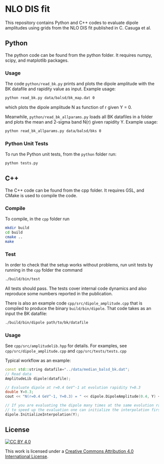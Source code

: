 # NLO DIS fit

This repository contains Python and C++ codes to evaluate dipole amplitudes using grids from the NLO DIS fit published in C. Casuga et al.

## Python
The python code can be found from the python folder. It requires numpy, scipy, and matplotlib packages.

### Usage
The code `python/read_bk.py` prints and plots the dipole amplitude with the BK datafile and rapidity value as input. Example usage:
```bash
python read_bk.py data/balsd/bk_map.dat 0
```
which plots the dipole amplitude N as function of r given Y = 0.

Meanwhile, `python/read_bk_allparams.py` loads all BK datafiles in a folder and plots the mean and 2-sigma band N(r) given rapidity Y. Example usage:
```bash
python read_bk_allparams.py data/balsd/bks 0
```

### Python Unit Tests

To run the Python unit tests, from the `python` folder run:
```bash
python tests.py
```


## C++
The C++ code can be found from the cpp folder. It requires GSL, and CMake is used to compile the code.

### Compile
To compile, in the `cpp` folder run
```bash
mkdir build
cd build
cmake ..
make
```

### Test 
In order to check that the setup works without problems, run unit tests by running in the `cpp` folder the command
```bash
./build/bin/test
```
All tests should pass. The tests cover internal code dynamics and also reproduce some numbers reported in the publication.

There is also an example code `cpp/src/dipole_amplitude.cpp` that is compiled to produce the binary `build/bin/dipole`. That code takes as an input the BK datafile:
```bash
./build/bin/dipole path/to/bk/datafile
```

### Usage
See `cpp/src/amplitudelib.hpp` for details. For examples, see `cpp/src/dipole_amplitude.cpp` and `cpp/src/tests/tests.cpp`

Typical workflow as an example:
```c++
const std::string datafile="../data/median_balsd_bk.dat";
// Read data
AmplitudeLib dipole(datafile);

// Evaluate dipole at r=0.4 GeV^-1 at evolution rapidity Y=0.3
double Y=0.3;
cout << "N(r=0.4 GeV^-1, Y=0.3) = " << dipole.DipoleAmplitude(0.4, Y) << endl;

// If you are evaluating the dipole many times at the same evolution rapidity, 
// to speed up the evaluation one can initialize the interpolation first
dipole.InitializeInterpolation(Y);
```

## License

[![CC BY 4.0][cc-by-shield]][cc-by]

This work is licensed under a
[Creative Commons Attribution 4.0 International License][cc-by].


[cc-by]: https://creativecommons.org/licenses/by/4.0/
[cc-by-shield]: https://licensebuttons.net/l/by/4.0/80x15.png